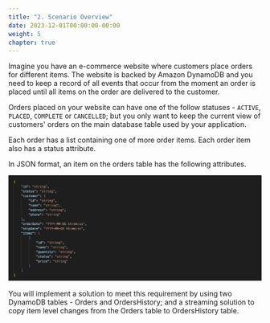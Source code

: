 ```yaml
---
title: "2. Scenario Overview"
date: 2023-12-01T00:00:00-00:00
weight: 5
chapter: true
---
```


Imagine you have an e-commerce website where customers place orders for different items. The website is backed by Amazon DynamoDB and you need to keep a record of all events that occur from the moment an order is placed until all items on the order are delivered to the customer.

Orders placed on your website can have one of the follow statuses - `ACTIVE`, `PLACED`, `COMPLETE` or `CANCELLED`; but you only want to keep the current view of customers' orders on the main database table used by your application.

Each order has a list containing one of more order items. Each order item also has a status attribute.

In JSON format, an item on the orders table has the following attributes.

![Order Profile](/static/images/change-data-capture/overview/order-profile.png)

You will implement a solution to meet this requirement by using two DynamoDB tables - Orders and OrdersHistory; and a streaming solution to copy item level changes from the Orders table to OrdersHistory table.
